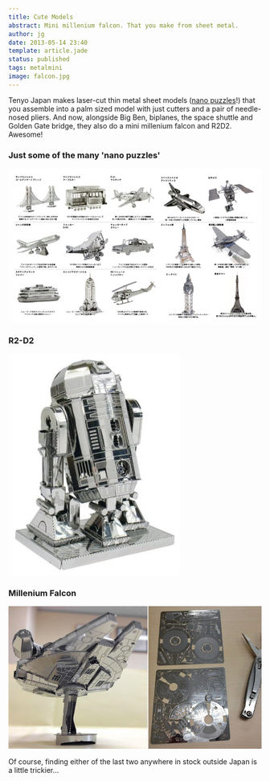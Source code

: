 ```yaml
---
title: Cute Models
abstract: Mini millenium falcon. That you make from sheet metal.
author: jg
date: 2013-05-14 23:40
template: article.jade
status: published
tags: metalmini
image: falcon.jpg
---
```


Tenyo Japan makes laser-cut thin metal sheet models ([nano puzzles](http://stores.ebay.co.uk/Magico-Japan/Metallic-Nano-Puzzle-/_i.html?_fsub=4292638014)!) that you assemble into a palm sized model with just cutters and a pair of needle-nosed pliers. And now, alongside Big Ben, biplanes, the space shuttle and Golden Gate bridge, they also do a mini millenium falcon and R2D2. Awesome!

<span class="more"></span>

### Just some of the many 'nano puzzles'

![many nano puzzles](nanopuzzles.jpg)

### R2-D2

![best robot ever](r2d2.jpg)

### Millenium Falcon

![millenium falcon](buildfalcon.jpg)

Of course, finding either of the last two anywhere in stock outside Japan is a little trickier...